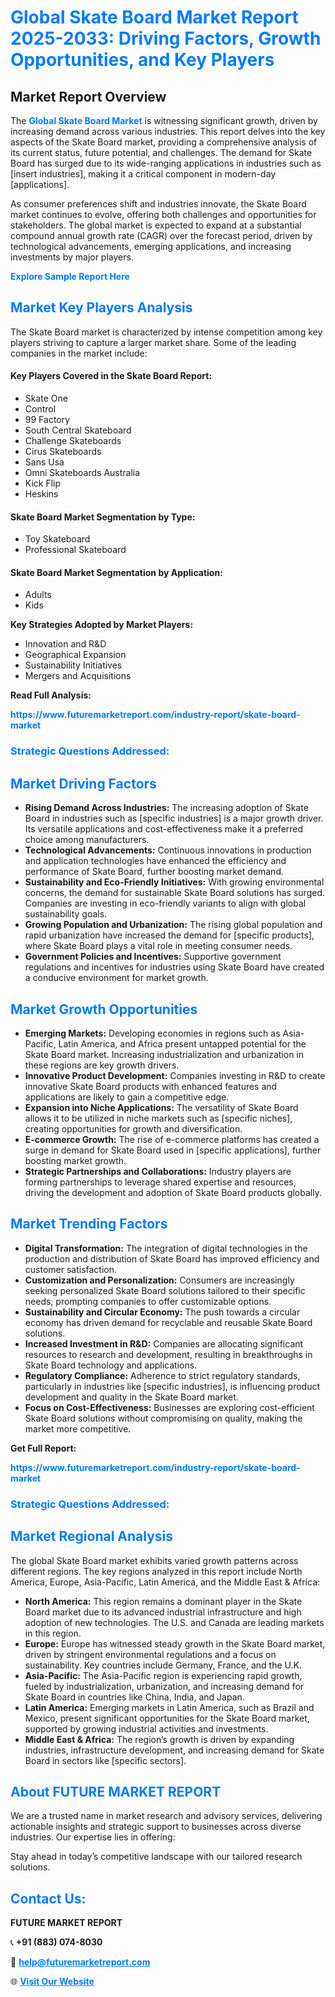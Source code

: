 <h1 style="color: #007BFF;">Global Skate Board Market Report 2025-2033: Driving Factors, Growth Opportunities, and Key Players</h1>

<section id="overview">
<h2>Market Report Overview</h2>
<p>The <a href="https://www.futuremarketreport.com/industry-report/skate-board-market" style="color: #007BFF; text-decoration: none;"><strong>Global Skate Board Market</strong></a> is witnessing significant growth, driven by increasing demand across various industries. This report delves into the key aspects of the Skate Board market, providing a comprehensive analysis of its current status, future potential, and challenges. The demand for Skate Board has surged due to its wide-ranging applications in industries such as [insert industries], making it a critical component in modern-day [applications].</p>
<p>As consumer preferences shift and industries innovate, the Skate Board market continues to evolve, offering both challenges and opportunities for stakeholders. The global market is expected to expand at a substantial compound annual growth rate (CAGR) over the forecast period, driven by technological advancements, emerging applications, and increasing investments by major players.</p>
</section>

<section id="overview">
<p><a href="https://www.futuremarketreport.com/request-sample/reportId=83404" style="color: #007BFF; text-decoration: none;"><strong>Explore Sample Report Here</strong></a></p>
</section>

<section id="key-players">
<h2 style="color: #007BFF;">Market Key Players Analysis</h2>
<p>The Skate Board market is characterized by intense competition among key players striving to capture a larger market share. Some of the leading companies in the market include:</p>
<h4>Key Players Covered in the Skate Board Report:</h4>
<ul><li>Skate One</li><li>Control</li><li>99 Factory</li><li>South Central Skateboard</li><li>Challenge Skateboards</li><li>Cirus Skateboards</li><li>Sans Usa</li><li>Omni Skateboards Australia</li><li>Kick Flip</li><li>Heskins</li></ul>
<h4>Skate Board Market Segmentation by Type:</h4>
<ul><li>Toy Skateboard</li><li>Professional Skateboard</li></ul>

<h4>Skate Board Market Segmentation by Application:</h4>
<ul><li>Adults</li><li>Kids</li></ul>
<p><strong>Key Strategies Adopted by Market Players:</strong></p>
<ul>
<li>Innovation and R&D</li>
<li>Geographical Expansion</li>
<li>Sustainability Initiatives</li>
<li>Mergers and Acquisitions</li>
</ul>
</section>

<section>
<p><strong>Read Full Analysis: </strong></p><a href="https://www.futuremarketreport.com/industry-report/skate-board-market" style="color: #007BFF; text-decoration: none;"><strong>https://www.futuremarketreport.com/industry-report/skate-board-market</strong></a>
<h3 style="color: #007BFF;">Strategic Questions Addressed:</h3>
</section>

<section id="driving-factors">
<h2 style="color: #007BFF;">Market Driving Factors</h2>
<ul>
<li><strong>Rising Demand Across Industries:</strong> The increasing adoption of Skate Board in industries such as [specific industries] is a major growth driver. Its versatile applications and cost-effectiveness make it a preferred choice among manufacturers.</li>
<li><strong>Technological Advancements:</strong> Continuous innovations in production and application technologies have enhanced the efficiency and performance of Skate Board, further boosting market demand.</li>
<li><strong>Sustainability and Eco-Friendly Initiatives:</strong> With growing environmental concerns, the demand for sustainable Skate Board solutions has surged. Companies are investing in eco-friendly variants to align with global sustainability goals.</li>
<li><strong>Growing Population and Urbanization:</strong> The rising global population and rapid urbanization have increased the demand for [specific products], where Skate Board plays a vital role in meeting consumer needs.</li>
<li><strong>Government Policies and Incentives:</strong> Supportive government regulations and incentives for industries using Skate Board have created a conducive environment for market growth.</li>
</ul>
</section>

<section id="growth-opportunities">
<h2 style="color: #007BFF;">Market Growth Opportunities</h2>
<ul>
<li><strong>Emerging Markets:</strong> Developing economies in regions such as Asia-Pacific, Latin America, and Africa present untapped potential for the Skate Board market. Increasing industrialization and urbanization in these regions are key growth drivers.</li>
<li><strong>Innovative Product Development:</strong> Companies investing in R&D to create innovative Skate Board products with enhanced features and applications are likely to gain a competitive edge.</li>
<li><strong>Expansion into Niche Applications:</strong> The versatility of Skate Board allows it to be utilized in niche markets such as [specific niches], creating opportunities for growth and diversification.</li>
<li><strong>E-commerce Growth:</strong> The rise of e-commerce platforms has created a surge in demand for Skate Board used in [specific applications], further boosting market growth.</li>
<li><strong>Strategic Partnerships and Collaborations:</strong> Industry players are forming partnerships to leverage shared expertise and resources, driving the development and adoption of Skate Board products globally.</li>
</ul>
</section>

<section id="trending-factors">
<h2 style="color: #007BFF;">Market Trending Factors</h2>
<ul>
<li><strong>Digital Transformation:</strong> The integration of digital technologies in the production and distribution of Skate Board has improved efficiency and customer satisfaction.</li>
<li><strong>Customization and Personalization:</strong> Consumers are increasingly seeking personalized Skate Board solutions tailored to their specific needs, prompting companies to offer customizable options.</li>
<li><strong>Sustainability and Circular Economy:</strong> The push towards a circular economy has driven demand for recyclable and reusable Skate Board solutions.</li>
<li><strong>Increased Investment in R&D:</strong> Companies are allocating significant resources to research and development, resulting in breakthroughs in Skate Board technology and applications.</li>
<li><strong>Regulatory Compliance:</strong> Adherence to strict regulatory standards, particularly in industries like [specific industries], is influencing product development and quality in the Skate Board market.</li>
<li><strong>Focus on Cost-Effectiveness:</strong> Businesses are exploring cost-efficient Skate Board solutions without compromising on quality, making the market more competitive.</li>
</ul>
</section>

<section>
<p><strong>Get Full Report: </strong></p><a href="https://www.futuremarketreport.com/industry-report/skate-board-market" style="color: #007BFF; text-decoration: none;"><strong>https://www.futuremarketreport.com/industry-report/skate-board-market</strong></a>
<h3 style="color: #007BFF;">Strategic Questions Addressed:</h3>
</section>


<section id="regional-analysis">
<h2 style="color: #007BFF;">Market Regional Analysis</h2>
<p>The global Skate Board market exhibits varied growth patterns across different regions. The key regions analyzed in this report include North America, Europe, Asia-Pacific, Latin America, and the Middle East & Africa:</p>
<ul>
<li><strong>North America:</strong> This region remains a dominant player in the Skate Board market due to its advanced industrial infrastructure and high adoption of new technologies. The U.S. and Canada are leading markets in this region.</li>
<li><strong>Europe:</strong> Europe has witnessed steady growth in the Skate Board market, driven by stringent environmental regulations and a focus on sustainability. Key countries include Germany, France, and the U.K.</li>
<li><strong>Asia-Pacific:</strong> The Asia-Pacific region is experiencing rapid growth, fueled by industrialization, urbanization, and increasing demand for Skate Board in countries like China, India, and Japan.</li>
<li><strong>Latin America:</strong> Emerging markets in Latin America, such as Brazil and Mexico, present significant opportunities for the Skate Board market, supported by growing industrial activities and investments.</li>
<li><strong>Middle East & Africa:</strong> The region’s growth is driven by expanding industries, infrastructure development, and increasing demand for Skate Board in sectors like [specific sectors].</li>
</ul>
</section>

<footer>
<h2 style="color: #007BFF;">About FUTURE MARKET REPORT</h2>
<p>We are a trusted name in market research and advisory services, delivering actionable insights and strategic support to businesses across diverse industries. Our expertise lies in offering:</p>

<p>Stay ahead in today’s competitive landscape with our tailored research solutions.</p>

<h2 style="color: #007BFF;">Contact Us:</h2>
<p><strong>FUTURE MARKET REPORT</strong></p>
<p>📞 <strong>+91 (883) 074-8030</strong></p>
<p>📧 <strong><a href="mailto:help@futuremarketreport.com" style="color: #007BFF;">help@futuremarketreport.com</a></strong></p>
<p>🌐 <strong><a href="https://www.futuremarketreport.com/" style="color: #007BFF;">Visit Our Website</a></strong></p>
</footer>
